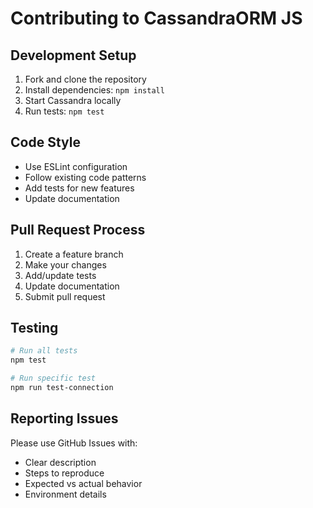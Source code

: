 # Contributing to CassandraORM JS

## Development Setup

1. Fork and clone the repository
2. Install dependencies: `npm install`
3. Start Cassandra locally
4. Run tests: `npm test`

## Code Style

- Use ESLint configuration
- Follow existing code patterns
- Add tests for new features
- Update documentation

## Pull Request Process

1. Create a feature branch
2. Make your changes
3. Add/update tests
4. Update documentation
5. Submit pull request

## Testing

```bash
# Run all tests
npm test

# Run specific test
npm run test-connection
```

## Reporting Issues

Please use GitHub Issues with:
- Clear description
- Steps to reproduce
- Expected vs actual behavior
- Environment details
